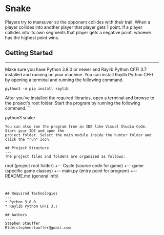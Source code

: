 # Snake
Players try to maneuver so the opponent collides with their trail. When a player collides into another player
that player gets 1 point. If a player collides into its own segments that player gets a negative point.
whoever has the highest point wins.

## Getting Started
---
Make sure you have Python 3.8.0 or newer and Raylib Python CFFI 3.7 installed and running on your machine. You can install Raylib Python CFFI by opening a terminal and running the following command.
```
python3 -m pip install raylib
```
After you've installed the required libraries, open a terminal and browse to the project's root folder. Start the program by running the following command.```

python3 snake 
```
You can also run the program from an IDE like Visual Studio Code. Start your IDE and open the 
project folder. Select the main module inside the hunter folder and click the "run" icon.

## Project Structure
---
The project files and folders are organized as follows:
```

root                    (project root folder)
+-- Cycle               (source code for game)
  +-- game              (specific game classes)
  +-- main.py       (entry point for program)
+-- README.md           (general info)
```


## Required Technologies
---
* Python 3.8.0
* Raylib Python CFFI 3.7

## Authors
---
Stephen Stauffer
Elderstephenstauffer@gmail.com
